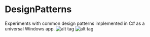 # DesignPatterns
Experiments with common design patterns implemented in C# as a universal Windows app. 
![alt tag](https://raw.githubusercontent.com/stenobot/designpatterns/designpatterns1.png)
![alt tag](https://raw.githubusercontent.com/stenobot/designpatterns/designpatterns2.png)

